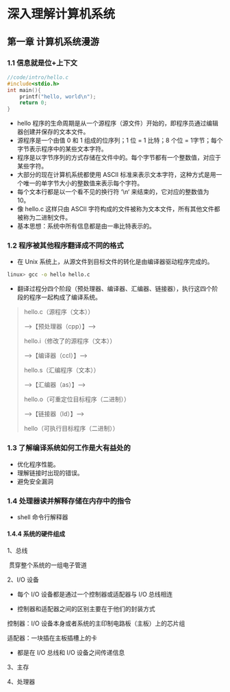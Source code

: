 # 深入理解计算机系统

## 第一章 计算机系统漫游

### 1.1 信息就是位+上下文

```c
//code/intro/hello.c
#include<stdio.h>
int main(){
    printf("hello, world\n");
    return 0;
}
```

- hello 程序的生命周期是从一个源程序（源文件）开始的，即程序员通过编辑器创建并保存的文本文件。
- 源程序是一个由值 0 和 1 组成的位序列；1 位 = 1 比特；8 个位 = 1字节；每个字节表示程序中的某些文本字符。
- 程序是以字节序列的方式存储在文件中的。每个字节都有一个整数值，对应于某些字符。
- 大部分的现在计算机系统都使用 ASCII 标准来表示文本字符，这种方式是用一个唯一的单字节大小的整数值来表示每个字符。
- 每个文本行都是以一个看不见的换行符 ‘\n‘ 来结束的，它对应的整数值为 10。
- 像 hello.c 这样只由 ASCII 字符构成的文件被称为文本文件，所有其他文件都被称为二进制文件。
- 基本思想：系统中所有信息都是由一串比特表示的。

### 1.2 程序被其他程序翻译成不同的格式

- 在 Unix 系统上，从源文件到目标文件的转化是由编译器驱动程序完成的。

```bash
linux> gcc -o hello hello.c
```

- 翻译过程分四个阶段（预处理器、编译器、汇编器、链接器），执行这四个阶段的程序一起构成了编译系统。

> hello.c（源程序（文本））
>
> -->【预处理器（cpp）】-->
>
> hello.i（修改了的源程序（文本））
>
> -->【编译器（ccl）】-->
>
> hello.s（汇编程序（文本））
>
> -->【汇编器（as）】-->
>
> hello.o（可重定位目标程序（二进制））
>
> -->【链接器（ld）】-->
>
> hello（可执行目标程序（二进制））

### 1.3 了解编译系统如何工作是大有益处的

- 优化程序性能。
- 理解链接时出现的错误。
- 避免安全漏洞

### 1.4 处理器读并解释存储在内存中的指令

- shell 命令行解释器

#### 1.4.4 系统的硬件组成

1、总线

​	贯穿整个系统的一组电子管道

2、I/O 设备

- 每个 I/O 设备都是通过一个控制器或适配器与 I/O 总线相连

- 控制器和适配器之间的区别主要在于他们的封装方式

控制器：I/O 设备本身或者系统的主印制电路板（主板）上的芯片组

适配器：一块插在主板插槽上的卡

- 都是在 I/O 总线和 I/O 设备之间传递信息

3、主存

4、处理器












































































































































































